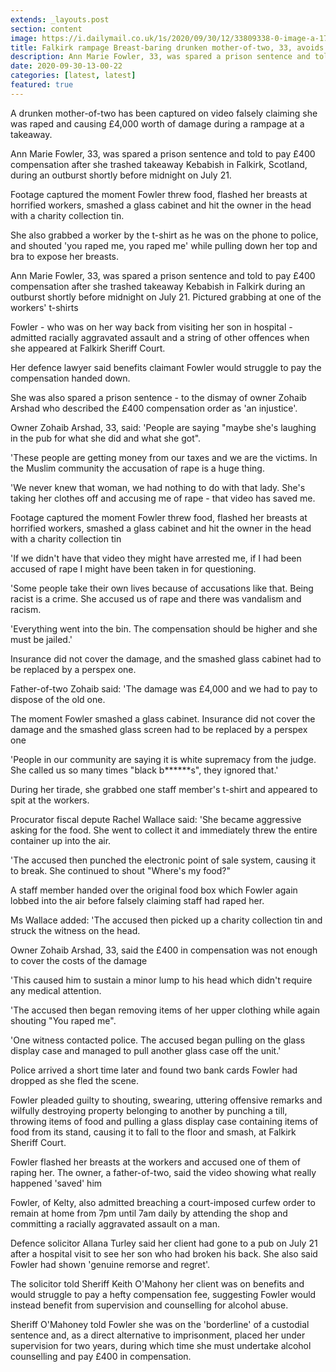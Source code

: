 ```yaml
---
extends: _layouts.post
section: content
image: https://i.dailymail.co.uk/1s/2020/09/30/12/33809338-0-image-a-17_1601466010056.jpg 
title: Falkirk rampage Breast-baring drunken mother-of-two, 33, avoids jail 
description: Ann Marie Fowler, 33, was spared a prison sentence and told to pay £400 compensation after she trashed takeaway Kebabish in Falkirk during an outburst shortly before midnight on July 21. 
date: 2020-09-30-13-00-22 
categories: [latest, latest] 
featured: true 
--- 
```

A drunken mother-of-two has been captured on video falsely claiming she was raped and causing £4,000 worth of damage during a rampage at a takeaway.

Ann Marie Fowler, 33, was spared a prison sentence and told to pay £400 compensation after she trashed takeaway Kebabish in Falkirk, Scotland, during an outburst shortly before midnight on July 21.

Footage captured the moment Fowler threw food, flashed her breasts at horrified workers, smashed a glass cabinet and hit the owner in the head with a charity collection tin. 

She also grabbed a worker by the t-shirt as he was on the phone to police, and shouted 'you raped me, you raped me' while pulling down her top and bra to expose her breasts.

Ann Marie Fowler, 33, was spared a prison sentence and told to pay £400 compensation after she trashed takeaway Kebabish in Falkirk during an outburst shortly before midnight on July 21. Pictured grabbing at one of the workers' t-shirts

Fowler - who was on her way back from visiting her son in hospital - admitted racially aggravated assault and a string of other offences when she appeared at Falkirk Sheriff Court.

Her defence lawyer said benefits claimant Fowler would struggle to pay the compensation handed down.

She was also spared a prison sentence - to the dismay of owner Zohaib Arshad who described the £400 compensation order as 'an injustice'. 

Owner Zohaib Arshad, 33, said: 'People are saying "maybe she's laughing in the pub for what she did and what she got".

'These people are getting money from our taxes and we are the victims. In the Muslim community the accusation of rape is a huge thing.

'We never knew that woman, we had nothing to do with that lady. She's taking her clothes off and accusing me of rape - that video has saved me.

Footage captured the moment Fowler threw food, flashed her breasts at horrified workers, smashed a glass cabinet and hit the owner in the head with a charity collection tin

'If we didn't have that video they might have arrested me, if I had been accused of rape I might have been taken in for questioning.

'Some people take their own lives because of accusations like that. Being racist is a crime. She accused us of rape and there was vandalism and racism.

'Everything went into the bin. The compensation should be higher and she must be jailed.'

Insurance did not cover the damage, and the smashed glass cabinet had to be replaced by a perspex one.

Father-of-two Zohaib said: 'The damage was £4,000 and we had to pay to dispose of the old one.

The moment Fowler smashed a glass cabinet. Insurance did not cover the damage and the smashed glass screen had to be replaced by a perspex one

'People in our community are saying it is white supremacy from the judge. She called us so many times "black b******s", they ignored that.'

During her tirade, she grabbed one staff member's t-shirt and appeared to spit at the workers. 

Procurator fiscal depute Rachel Wallace said: 'She became aggressive asking for the food. She went to collect it and immediately threw the entire container up into the air.

'The accused then punched the electronic point of sale system, causing it to break. She continued to shout "Where's my food?"

A staff member handed over the original food box which Fowler again lobbed into the air before falsely claiming staff had raped her.

Ms Wallace added: 'The accused then picked up a charity collection tin and struck the witness on the head.

Owner Zohaib Arshad, 33, said the £400 in compensation was not enough to cover the costs of the damage

'This caused him to sustain a minor lump to his head which didn't require any medical attention.

'The accused then began removing items of her upper clothing while again shouting "You raped me".

'One witness contacted police. The accused began pulling on the glass display case and managed to pull another glass case off the unit.'

Police arrived a short time later and found two bank cards Fowler had dropped as she fled the scene.

Fowler pleaded guilty to shouting, swearing, uttering offensive remarks and wilfully destroying property belonging to another by punching a till, throwing items of food and pulling a glass display case containing items of food from its stand, causing it to fall to the floor and smash, at Falkirk Sheriff Court.

Fowler flashed her breasts at the workers and accused one of them of raping her. The owner, a father-of-two, said the video showing what really happened 'saved' him

Fowler, of Kelty, also admitted breaching a court-imposed curfew order to remain at home from 7pm until 7am daily by attending the shop and committing a racially aggravated assault on a man.

Defence solicitor Allana Turley said her client had gone to a pub on July 21 after a hospital visit to see her son who had broken his back. She also said Fowler had shown 'genuine remorse and regret'.

The solicitor told Sheriff Keith O'Mahony her client was on benefits and would struggle to pay a hefty compensation fee, suggesting Fowler would instead benefit from supervision and counselling for alcohol abuse.

Sheriff O'Mahoney told Fowler she was on the 'borderline' of a custodial sentence and, as a direct alternative to imprisonment, placed her under supervision for two years, during which time she must undertake alcohol counselling and pay £400 in compensation. 

